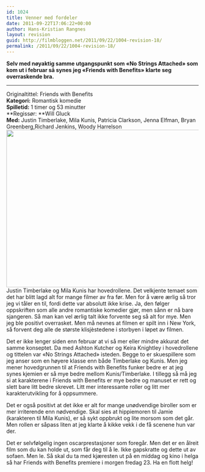 ```yaml
---
id: 1024
title: Venner med fordeler
date: 2011-09-22T17:06:22+00:00
author: Hans-Kristian Rangnes
layout: revision
guid: http://filmbloggen.net/2011/09/22/1004-revision-18/
permalink: /2011/09/22/1004-revision-18/
---
```

**Selv med nøyaktig samme utgangspunkt som &laquo;No Strings Attached&raquo; som kom ut i februar så synes jeg &laquo;Friends with Benefits&raquo; klarte seg overraskende bra.<!--more-->**

****

Originaltittel: Friends with Benefits  
**Kategori:** Romantisk komedie  
**Spilletid:** 1 timer og 53 minutter  
**Regissør: **Will Gluck  
**Med:** Justin Timberlake, Mila Kunis, Patricia Clarkson, Jenna Elfman, Bryan Greenberg,Richard Jenkins, Woody Harrelson  
<a href="http://filmbloggen.net/2011/09/22/venner-med-fordeler/friends-with-benefits/" rel="attachment wp-att-1005"><img class="alignnone size-large wp-image-1005" src="http://filmbloggen.net/wp-content/uploads//2011/09/friends-with-benefits-620x412.jpg" alt="" width="620" height="412" /><br /> </a>Justin Timberlake og Mila Kunis har hovedrollene. Det velkjente temaet som det har blitt lagd alt for mange filmer av fra før. Men for å være ærlig så tror jeg vi tåler en til, fordi dette var absolutt ikke krise. Ja, den følger oppskriften som alle andre romantiske komedier gjør, men sånn er nå bare sjangeren. Så man kan vel ærlig talt ikke forvente seg så alt for mye. Men jeg ble positivt overrasket. Men må nevnes at filmen er spilt inn i New York, så forvent deg alle de største klisjèstedene i storbyen i løpet av filmen.

Det er ikke lenger siden enn februar at vi så mer eller mindre akkurat det samme konseptet. Da med Ashton Kutcher og Keira Knightley i hovedrollene og tittelen var &laquo;No Strings Attached&raquo; isteden. Begge to er skuespillere som jeg anser som en høyere klasse enn både Timberlake og Kunis. Men jeg mener hovedgrunnen til at Friends with Benefits funker bedre er at jeg synes kjemien er så mye bedre mellom Kunis/Timberlake. I tillegg så må jeg si at karakterene i Friends with Benefits er mye bedre og manuset er rett og slett bare litt bedre skrevet. Litt mer interessante roller og litt mer karakterutvikling for å oppsummere.

Det er også positivt at det ikke er alt for mange unødvendige biroller som er mer irriterende enn nødvendige. Skal sies at hippiemoren til Jamie (karakteren til Mila Kunis), er så sykt oppbrukt og lite morsom som det går. Men rollen er såpass liten at jeg klarte å kikke vekk i de få scenene hun var der.

Det er selvfølgelig ingen oscarprestasjoner som foregår. Men det er en ålreit film som du kan holde ut, som får deg til å le. Ikke gapskratte og dette ut av sofaen. Men le. Så skal du ta med kjæresten ut på en middag og kino i helga så har Friends with Benefits premiere i morgen fredag 23. Ha en flott helg!